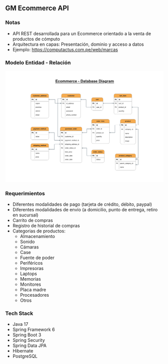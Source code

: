## GM Ecommerce API
### Notas
- API REST desarrollada para un Ecommerce orientado a la venta de productos de cómputo
- Arquitectura en capas: Presentación, dominio y acceso a datos
- Ejemplo: https://computactus.com.pe/web/marcas

### Modelo Entidad - Relación
![ER-diagram](./ecommerce-db.drawio.png)

### Requerimientos
- Diferentes modalidades de pago (tarjeta de crédito, débito, paypal)
- Diferentes modalidades de envío (a domicilio, punto de entrega, retiro en sucursal)
- Carrito de compras
- Registro de historial de compras
- Categorias de productos:
    - Almacenamiento
    - Sonido
    - Cámaras
    - Case
    - Fuente de poder
    - Periféricos
    - Impresoras
    - Laptops
    - Memorias
    - Monitores
    - Placa madre
    - Procesadores
    - Otros

### Tech Stack
- Java 17
- Spring Framework 6
- Spring Boot 3
- Spring Security
- Spring Data JPA
- Hibernate
- PostgreSQL
